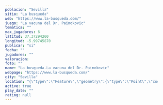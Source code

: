 ```yaml
---
poblacion: "Sevilla"
sitio: "La busqueda"
web: "https://www.la-busqueda.com/"
juego: "La vacuna del Dr. Painokovic"
tematica: ""
max_jugadores: 6
latitud: 37.37294200
longitud: -5.99745870
publicar: "si"
fecha: ""
jugadores: ""
valoracion: 
foto: ""
name: "La busqueda-La vacuna del Dr. Painokovic"
webpage: "https://www.la-busqueda.com/"
city: "Sevilla"
location: "{\"type\":\"Feature\",\"geometry\":{\"type\":\"Point\",\"coordinates\":[-5.9974587,37.372942]}}"
active: true
play_date: ""
rating: null
---
```

